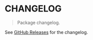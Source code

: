 # CHANGELOG

> Package changelog.

See [GitHub Releases](https://github.com/stdlib-js/assert-is-same-float64array/releases) for the changelog.